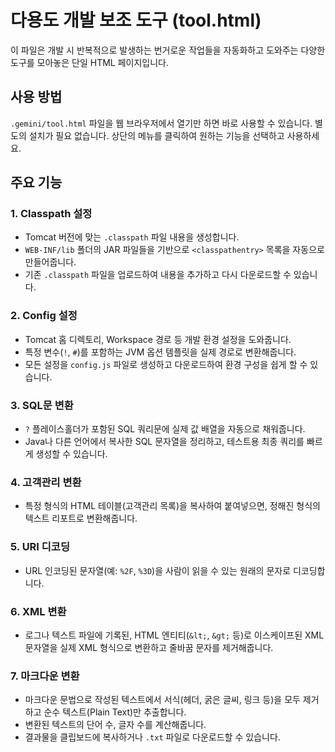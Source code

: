 # 다용도 개발 보조 도구 (tool.html)

이 파일은 개발 시 반복적으로 발생하는 번거로운 작업들을 자동화하고 도와주는 다양한 도구를 모아놓은 단일 HTML 페이지입니다.

## 사용 방법

`.gemini/tool.html` 파일을 웹 브라우저에서 열기만 하면 바로 사용할 수 있습니다. 별도의 설치가 필요 없습니다.
상단의 메뉴를 클릭하여 원하는 기능을 선택하고 사용하세요.

## 주요 기능

### 1. Classpath 설정
- Tomcat 버전에 맞는 `.classpath` 파일 내용을 생성합니다.
- `WEB-INF/lib` 폴더의 JAR 파일들을 기반으로 `<classpathentry>` 목록을 자동으로 만들어줍니다.
- 기존 `.classpath` 파일을 업로드하여 내용을 추가하고 다시 다운로드할 수 있습니다.

### 2. Config 설정
- Tomcat 홈 디렉토리, Workspace 경로 등 개발 환경 설정을 도와줍니다.
- 특정 변수(`!`, `#`)를 포함하는 JVM 옵션 템플릿을 실제 경로로 변환해줍니다.
- 모든 설정을 `config.js` 파일로 생성하고 다운로드하여 환경 구성을 쉽게 할 수 있습니다.

### 3. SQL문 변환
- `?` 플레이스홀더가 포함된 SQL 쿼리문에 실제 값 배열을 자동으로 채워줍니다.
- Java나 다른 언어에서 복사한 SQL 문자열을 정리하고, 테스트용 최종 쿼리를 빠르게 생성할 수 있습니다.

### 4. 고객관리 변환
- 특정 형식의 HTML 테이블(고객관리 목록)을 복사하여 붙여넣으면, 정해진 형식의 텍스트 리포트로 변환해줍니다.

### 5. URI 디코딩
- URL 인코딩된 문자열(예: `%2F`, `%3D`)을 사람이 읽을 수 있는 원래의 문자로 디코딩합니다.

### 6. XML 변환
- 로그나 텍스트 파일에 기록된, HTML 엔티티(`&lt;`, `&gt;` 등)로 이스케이프된 XML 문자열을 실제 XML 형식으로 변환하고 줄바꿈 문자를 제거해줍니다.

### 7. 마크다운 변환
- 마크다운 문법으로 작성된 텍스트에서 서식(헤더, 굵은 글씨, 링크 등)을 모두 제거하고 순수 텍스트(Plain Text)만 추출합니다.
- 변환된 텍스트의 단어 수, 글자 수를 계산해줍니다.
- 결과물을 클립보드에 복사하거나 `.txt` 파일로 다운로드할 수 있습니다.
